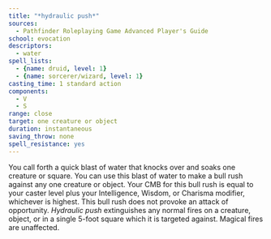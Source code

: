 ```yaml
---
title: "*hydraulic push*"
sources:
  - Pathfinder Roleplaying Game Advanced Player's Guide
school: evocation
descriptors:
  - water
spell_lists:
  - {name: druid, level: 1}
  - {name: sorcerer/wizard, level: 1}
casting_time: 1 standard action
components:
  - V
  - S
range: close
target: one creature or object
duration: instantaneous
saving_throw: none
spell_resistance: yes
---
```


You call forth a quick blast of water that knocks over and soaks one creature or square. You can use this blast of water to make a bull rush against any one creature or object. Your CMB for this bull rush is equal to your caster level plus your Intelligence, Wisdom, or Charisma modifier, whichever is highest. This bull rush does not provoke an attack of opportunity. *Hydraulic push* extinguishes any normal fires on a creature, object, or in a single 5-foot square which it is targeted against. Magical fires are unaffected.

